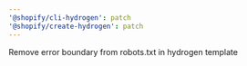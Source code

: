 ```yaml
---
'@shopify/cli-hydrogen': patch
'@shopify/create-hydrogen': patch
---
```


Remove error boundary from robots.txt in hydrogen template
